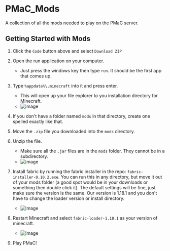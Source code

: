 # PMaC_Mods
A collection of all the mods needed to play on the PMaC server.

## Getting Started with Mods
1. Click the `Code` button above and select `Download ZIP`
2. Open the run application on your computer.
    * Just press the windows key then type `run`. It should be the first app that comes up.
3. Type `%appdata%\.minecraft` into it and press enter.
    * This will open up your file explorer to you installation directory for Minecraft.
    * ![image](https://user-images.githubusercontent.com/67335671/147997552-99e1408c-40d8-44ff-8fd5-21cfac203dc5.png)
4. If you don't have a folder named `mods` in that directory, create one spelled exactly like that.
5. Move the `.zip` file you downloaded into the `mods` directory.
6. Unzip the file.
    * Make sure all the `.jar` files are in the `mods` folder. They cannot be in a subdirectory.
    * ![image](https://user-images.githubusercontent.com/67335671/147997090-0d032d28-f97c-4085-b3cf-c29de36df14f.png)

7. Install fabric by running the fabric installer in the repo: `fabric-installer-0.10.2.exe`. You can run this in any directory, but move it out of your mods folder (a good spot would be in your downloads or something then double click it). The default settings will be fine, just make sure the version is the same. Our version is 1.18.1 and you don't have to change the loader version or install directory.
    * ![image](https://user-images.githubusercontent.com/67335671/147997006-6649f60d-12f8-4d58-b73e-c8661086c571.png)
9. Restart Minecraft and select `fabric-loader-1.18.1` as your version of minecraft.
    * ![image](https://user-images.githubusercontent.com/67335671/147997492-28ae9304-3d02-4796-b139-4728679e0413.png)
10. Play PMaC!



